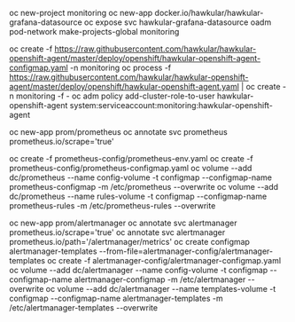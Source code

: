 oc new-project monitoring
oc new-app docker.io/hawkular/hawkular-grafana-datasource
oc expose svc hawkular-grafana-datasource
oadm pod-network make-projects-global monitoring

oc create -f https://raw.githubusercontent.com/hawkular/hawkular-openshift-agent/master/deploy/openshift/hawkular-openshift-agent-configmap.yaml -n monitoring
oc process -f https://raw.githubusercontent.com/hawkular/hawkular-openshift-agent/master/deploy/openshift/hawkular-openshift-agent.yaml | oc create -n monitoring -f -
oc adm policy add-cluster-role-to-user hawkular-openshift-agent system:serviceaccount:monitoring:hawkular-openshift-agent



oc new-app prom/prometheus
oc annotate svc prometheus prometheus.io/scrape='true'

oc create -f prometheus-config/prometheus-env.yaml
oc create -f prometheus-config/prometheus-configmap.yaml
oc volume --add dc/prometheus --name config-volume -t configmap --configmap-name  prometheus-configmap -m /etc/prometheus --overwrite
oc volume --add dc/prometheus --name rules-volume  -t configmap --configmap-name  prometheus-rules     -m /etc/prometheus-rules --overwrite




oc new-app prom/alertmanager
oc annotate svc alertmanager prometheus.io/scrape='true'
oc annotate svc alertmanager prometheus.io/path='/alertmanager/metrics'
oc create configmap alertmanager-templates --from-file=alertmanager-config/alertmanager-templates
oc create -f alertmanager-config/alertmanager-configmap.yaml
oc volume --add dc/alertmanager --name config-volume     -t configmap --configmap-name  alertmanager-configmap -m /etc/alertmanager           --overwrite
oc volume --add dc/alertmanager --name templates-volume  -t configmap --configmap-name  alertmanager-templates -m /etc/alertmanager-templates --overwrite


